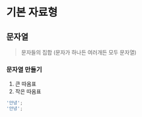 # 기본 자료형

## 문자열

> 문자들의 집합 (문자가 하나든 여러개든 모두 문자열)

### 문자열 만들기

1. 큰 따옴표
2. 작은 따옴표

```javascript
'안녕';
'안녕';
```
